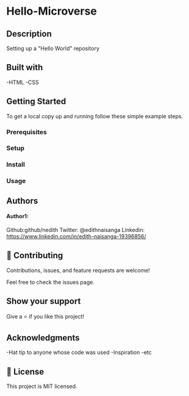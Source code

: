 # Hello-Microverse

## Description
Setting up a "Hello World" repository

## Built with
-HTML
-CSS

## Getting Started
To get a local copy up and running follow these simple example steps.
### Prerequisites
### Setup
### Install
### Usage

## Authors
#### Author1:
Github:github/nedith
Twitter: @edithnaisanga
Linkedin: https://www.linkedin.com/in/edith-naisanga-19396856/

## 🤝 Contributing
Contributions, issues, and feature requests are welcome!

Feel free to check the issues page.

## Show your support
Give a ⭐ if you like this project!

## Acknowledgments
-Hat tip to anyone whose code was used
-Inspiration
-etc

## 📝 License
This project is MIT licensed.


